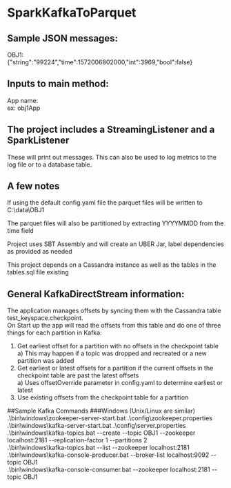 # SparkKafkaToParquet

## Sample JSON messages:

OBJ1: <br />
{"string":"99224","time":1572006802000,"int":3969,"bool":false}

## Inputs to main method:
App name: <br />
ex: obj1App

## The project includes a StreamingListener and a SparkListener
These will print out messages. This can also be used to log metrics to the log file or to a database table.

## A few notes

If using the default config.yaml file the parquet files will be written to C:\data\OBJ1

The parquet files will also be partitioned by extracting YYYYMMDD from the time field

Project uses SBT Assembly and will create an UBER Jar, label dependencies as provided as needed

This project depends on a Cassandra instance as well as the tables in the tables.sql file existing

## General KafkaDirectStream information:
The application manages offsets by syncing them with the Cassandra table test_keyspace.checkpoint. <br />
On Start up the app will read the offsets from this table and do one of three things for each partition in Kafka: <br />
1) Get earliest offset for a partition with no offsets in the checkpoint table <br />
    a) This may happen if a topic was dropped and recreated or a new partition was added <br />
2) Get earliest or latest offsets for a partition if the current offsets in the checkpoint table are past the latest offsets <br />
    a) Uses offsetOverride parameter in config.yaml to determine earliest or latest <br />
3) Use existing offsets from the checkpoint table for a partition <br />

##Sample Kafka Commands
###Windows (Unix/Linux are similar)
.\bin\windows\zookeeper-server-start.bat .\config\zookeeper.properties <br />
.\bin\windows\kafka-server-start.bat .\config\server.properties <br />
.\bin\windows\kafka-topics.bat --create --topic OBJ1 --zookeeper localhost:2181 --replication-factor 1 --partitions 2 <br />
.\bin\windows\kafka-topics.bat --list --zookeeper localhost:2181 <br />
.\bin\windows\kafka-console-producer.bat --broker-list localhost:9092 --topic OBJ1 <br />
.\bin\windows\kafka-console-consumer.bat --zookeeper localhost:2181 --topic OBJ1
